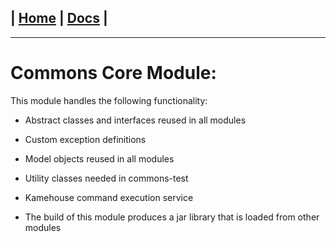 | [Home](/README.md) | [Docs](/docs/README.md) |
---------------------------------------------------------------

*********************

# Commons Core Module:

This module handles the following functionality:

* Abstract classes and interfaces reused in all modules
* Custom exception definitions
* Model objects reused in all modules
* Utility classes needed in commons-test
* Kamehouse command execution service

* The build of this module produces a jar library that is loaded from other modules